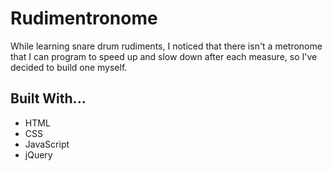 # Rudimentronome

While learning snare drum rudiments, I noticed that there isn't a metronome that I can program to speed up and slow down after each measure, so I've decided to build one myself.

## Built With...
  - HTML
  - CSS
  - JavaScript
  - jQuery